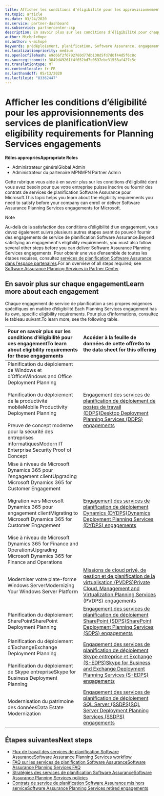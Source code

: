 ```yaml
---
title: Afficher les conditions d’éligibilité pour les approvisionnements des services de planification
ms.topic: article
ms.date: 03/24/2020
ms.service: partner-dashboard
ms.subservice: partnercenter-csp
description: En savoir plus sur les conditions d’éligibilité pour chaque engagement de service de planification Software assurance qu’une société souhaite offrir aux clients d’entreprise.
author: MicheleHope
ms.author: v-mihope
Keywords: prédéploiement, planification, Software Assurance, engagement, exigences, éligibilité, offre
ms.localizationpriority: medium
ms.openlocfilehash: e9d66f2f6792780d77db130d5fd7d0f44d5f6c8c
ms.sourcegitcommit: 3849d49261f4f652bd7c0537ebe31558af427c5c
ms.translationtype: MT
ms.contentlocale: fr-FR
ms.lasthandoff: 05/13/2020
ms.locfileid: "83362447"
---
```

# <a name="view-eligibility-requirements-for-planning-services-engagements"></a><span data-ttu-id="b1090-104">Afficher les conditions d’éligibilité pour les approvisionnements des services de planification</span><span class="sxs-lookup"><span data-stu-id="b1090-104">View eligibility requirements for Planning Services engagements</span></span>

<span data-ttu-id="b1090-105">**Rôles appropriés**</span><span class="sxs-lookup"><span data-stu-id="b1090-105">**Appropriate Roles**</span></span>

- <span data-ttu-id="b1090-106">Administrateur général</span><span class="sxs-lookup"><span data-stu-id="b1090-106">Global Admin</span></span>
- <span data-ttu-id="b1090-107">Administrateur du partenaire MPN</span><span class="sxs-lookup"><span data-stu-id="b1090-107">MPN Partner Admin</span></span>

<span data-ttu-id="b1090-108">Cette rubrique vous aide à en savoir plus sur les conditions d’éligibilité dont vous avez besoin pour que votre entreprise puisse inscrire ou fournir des contrats de services de planification Software Assurance pour Microsoft.</span><span class="sxs-lookup"><span data-stu-id="b1090-108">This topic helps you learn about the eligibility requirements you need to satisfy before your company can enroll or deliver Software Assurance Planning Services engagements for Microsoft.</span></span>

>[!NOTE]
> <span data-ttu-id="b1090-109">Au-delà de la satisfaction des conditions d’éligibilité d’un engagement, vous devez également suivre plusieurs autres étapes avant de pouvoir fournir des engagements de service de planification Software Assurance.</span><span class="sxs-lookup"><span data-stu-id="b1090-109">Beyond satisfying an engagement's eligibility requirements, you must also follow several other steps before you can deliver Software Assurance Planning Services engagements.</span></span> <span data-ttu-id="b1090-110">Pour obtenir une vue d’ensemble de toutes les étapes requises, consultez [services de planification Software Assurance dans l’espace partenaires](software-assurance-dps.md).</span><span class="sxs-lookup"><span data-stu-id="b1090-110">For an overview of all steps required, see [Software Assurance Planning Services in Partner Center](software-assurance-dps.md).</span></span>

## <a name="learn-more-about-each-engagement"></a><span data-ttu-id="b1090-111">En savoir plus sur chaque engagement</span><span class="sxs-lookup"><span data-stu-id="b1090-111">Learn more about each engagement</span></span>

<span data-ttu-id="b1090-112">Chaque engagement de service de planification a ses propres exigences spécifiques en matière d’éligibilité.</span><span class="sxs-lookup"><span data-stu-id="b1090-112">Each Planning Services engagement has its own, specific eligibility requirements.</span></span> <span data-ttu-id="b1090-113">Pour plus d’informations, consultez le tableau suivant.</span><span class="sxs-lookup"><span data-stu-id="b1090-113">To learn more, see the following table.</span></span>

|<span data-ttu-id="b1090-114">**Pour en savoir plus sur les conditions d’éligibilité pour ces engagement**</span><span class="sxs-lookup"><span data-stu-id="b1090-114">**To learn about eligibility requirements for these engagements**</span></span>   |<span data-ttu-id="b1090-115">**Accéder à la feuille de données de cette offre**</span><span class="sxs-lookup"><span data-stu-id="b1090-115">**Go to the data sheet for this offering**</span></span>  |
|:------------------------------------|:------------------|
| <span data-ttu-id="b1090-116">Planification du déploiement de Windows et d’Office</span><span class="sxs-lookup"><span data-stu-id="b1090-116">Windows and Office Deployment Planning</span></span><br/><br/> <span data-ttu-id="b1090-117">Planification du déploiement de la productivité mobile</span><span class="sxs-lookup"><span data-stu-id="b1090-117">Mobile Productivity Deployment Planning</span></span><br/><br/> <span data-ttu-id="b1090-118">Preuve de concept moderne pour la sécurité des entreprises informatiques</span><span class="sxs-lookup"><span data-stu-id="b1090-118">Modern IT Enterprise Security Proof of Concept</span></span> | [<span data-ttu-id="b1090-119">Engagement des services de planification de déploiement de postes de travail (DDPS)</span><span class="sxs-lookup"><span data-stu-id="b1090-119">Desktop Deployment Planning Services (DDPS) engagements</span></span>](https://go.microsoft.com/fwlink/?linkid=2116072) |
| <span data-ttu-id="b1090-120">Mise à niveau de Microsoft Dynamics 365 pour l’engagement client</span><span class="sxs-lookup"><span data-stu-id="b1090-120">Upgrading Microsoft Dynamics 365 for Customer Engagement</span></span><br/><br/> <span data-ttu-id="b1090-121">Migration vers Microsoft Dynamics 365 pour engagement client</span><span class="sxs-lookup"><span data-stu-id="b1090-121">Migrating to Microsoft Dynamics 365 for Customer Engagement</span></span><br/><br/> <span data-ttu-id="b1090-122">Mise à niveau de Microsoft Dynamics 365 for Finance and Operations</span><span class="sxs-lookup"><span data-stu-id="b1090-122">Upgrading Microsoft Dynamics 365 for Finance and Operations</span></span>  | [<span data-ttu-id="b1090-123">Engagement des services de planification de déploiement Dynamics (DYDPS)</span><span class="sxs-lookup"><span data-stu-id="b1090-123">Dynamics Deployment Planning Services (DYDPS) engagements</span></span>](https://go.microsoft.com/fwlink/?linkid=2116073)  |
| <span data-ttu-id="b1090-124">Moderniser votre plate-forme Windows Server</span><span class="sxs-lookup"><span data-stu-id="b1090-124">Modernizing Your Windows Server Platform</span></span> | [<span data-ttu-id="b1090-125">Missions de cloud privé, de gestion et de planification de la virtualisation (PVDPS)</span><span class="sxs-lookup"><span data-stu-id="b1090-125">Private Cloud, Management and Virtualization Planning Services (PVDPS) engagements</span></span>](https://go.microsoft.com/fwlink/?linkid=2115982) |
| <span data-ttu-id="b1090-126">Planification du déploiement SharePoint</span><span class="sxs-lookup"><span data-stu-id="b1090-126">SharePoint Deployment Planning</span></span>   | [<span data-ttu-id="b1090-127">Engagement des services de planification de déploiement SharePoint (SDPS)</span><span class="sxs-lookup"><span data-stu-id="b1090-127">SharePoint Deployment Planning Services (SDPS) engagements</span></span>](https://go.microsoft.com/fwlink/?linkid=2116074)  |
| <span data-ttu-id="b1090-128">Planification du déploiement d’Exchange</span><span class="sxs-lookup"><span data-stu-id="b1090-128">Exchange Deployment Planning</span></span><br/><br/> <span data-ttu-id="b1090-129">Planification du déploiement de Skype entreprise</span><span class="sxs-lookup"><span data-stu-id="b1090-129">Skype for Business Deployment Planning</span></span>  | [<span data-ttu-id="b1090-130">Engagement des services de planification de déploiement Skype entreprise et Exchange (S-EDPS)</span><span class="sxs-lookup"><span data-stu-id="b1090-130">Skype for Business and Exchange Deployment Planning Services (S-EDPS) engagements</span></span>](https://go.microsoft.com/fwlink/?linkid=2116075)  |
| <span data-ttu-id="b1090-131">Modernisation du patrimoine des données</span><span class="sxs-lookup"><span data-stu-id="b1090-131">Data Estate Modernization</span></span>  | [<span data-ttu-id="b1090-132">Engagement des services de planification de déploiement SQL Server (SSDPS)</span><span class="sxs-lookup"><span data-stu-id="b1090-132">SQL Server Deployment Planning Services (SSDPS) engagements</span></span>](https://go.microsoft.com/fwlink/?linkid=2116076)  |

## <a name="next-steps"></a><span data-ttu-id="b1090-133">Étapes suivantes</span><span class="sxs-lookup"><span data-stu-id="b1090-133">Next steps</span></span>

- [<span data-ttu-id="b1090-134">Flux de travail des services de planification Software Assurance</span><span class="sxs-lookup"><span data-stu-id="b1090-134">Software Assurance Planning Services workflow</span></span>](https://go.microsoft.com/fwlink/?linkid=2115983)
- [<span data-ttu-id="b1090-135">FAQ sur les services de planification Software Assurance</span><span class="sxs-lookup"><span data-stu-id="b1090-135">Software Assurance Planning Services FAQ</span></span>](https://go.microsoft.com/fwlink/?linkid=2116077)
- [<span data-ttu-id="b1090-136">Stratégies des services de planification Software Assurance</span><span class="sxs-lookup"><span data-stu-id="b1090-136">Software Assurance Planning Services policies</span></span>](https://go.microsoft.com/fwlink/?linkid=2115984)
- [<span data-ttu-id="b1090-137">Contrats de service de planification Software Assurance mis hors service</span><span class="sxs-lookup"><span data-stu-id="b1090-137">Software Assurance Planning Services retired engagements</span></span>](https://query.prod.cms.rt.microsoft.com/cms/api/am/binary/RE4sln9)
